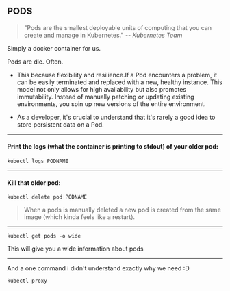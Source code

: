 ## PODS

> "Pods are the smallest deployable units of computing that you can create and manage in Kubernetes." *-- Kubernetes Team*

Simply a docker container for us.

Pods are die. Often.

- This because flexibility and resilience.If a Pod encounters a problem, it can be easily terminated and replaced with a new, healthy instance. This model not only allows for high availability but also promotes immutability. Instead of manually patching or updating existing environments, you spin up new versions of the entire environment.

- As a developer, it's crucial to understand that it's rarely a good idea to store persistent data on a Pod. 

---

#### Print the logs (what the container is printing to stdout) of your older pod:

`kubectl logs PODNAME`

---

#### Kill that older pod:

`kubectl delete pod PODNAME`

>When a pods is manually deleted a new pod is created from the same image (which kinda feels like a restart).

---

`kubectl get pods -o wide`

This will give you a wide information about pods

---

And a one command i didn't understand exactly why we need :D

`kubectl proxy`